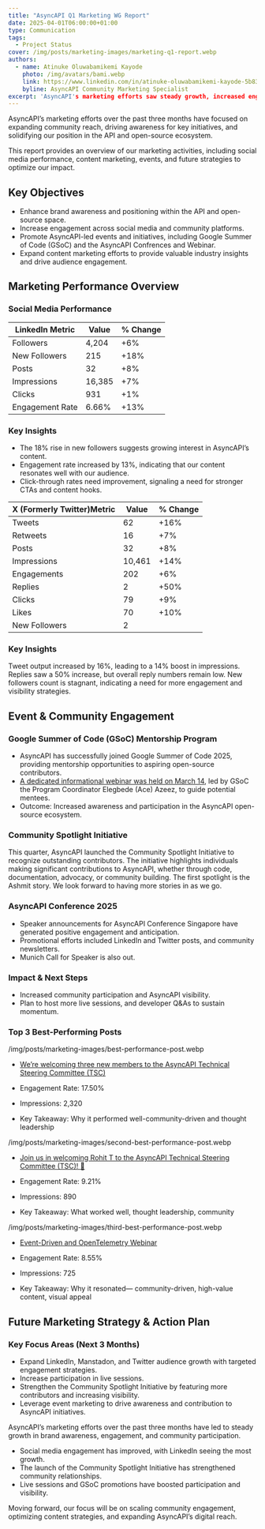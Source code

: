 ```yaml
---
title: "AsyncAPI Q1 Marketing WG Report"
date: 2025-04-01T06:00:00+01:00
type: Communication
tags:
  - Project Status
cover: /img/posts/marketing-images/marketing-q1-report.webp
authors:
  - name: Atinuke Oluwabamikemi Kayode
    photo: /img/avatars/bami.webp
    link: https://www.linkedin.com/in/atinuke-oluwabamikemi-kayode-5b838b1b7/
    byline: AsyncAPI Community Marketing Specialist
excerpt: 'AsyncAPI's marketing efforts saw steady growth, increased engagement, and a stronger community presence. Looking ahead, we aim to amplify impact and expand outreach.'
---
```


AsyncAPI’s marketing efforts over the past three months have focused on expanding community reach, driving awareness for key initiatives, and solidifying our position in the API and open-source ecosystem.

This report provides an overview of our marketing activities, including social media performance, content marketing, events, and future strategies to optimize our impact.

## Key Objectives

- Enhance brand awareness and positioning within the API and open-source space.
- Increase engagement across social media and community platforms.
- Promote AsyncAPI-led events and initiatives, including Google Summer of Code (GSoC) and the AsyncAPI Confrences and Webinar.
- Expand content marketing efforts to provide valuable industry insights and drive audience engagement.

## Marketing Performance Overview

### Social Media Performance

| **LinkedIn Metric**         | **Value**         |**% Change** |
|--------------------|-----------------------------|----------------|
|  Followers       | 4,204           |    +6%         |
| New Followers        | 215         |    +18%            |
| Posts       | 32           | +8%         |
|Impressions       |         16,385 |       +7% |
|Clicks      |               931|               +1% |
|Engagement Rate      |      6.66%     |    +13%    |

### Key Insights

- The 18% rise in new followers suggests growing interest in AsyncAPI’s content.
- Engagement rate increased by 13%, indicating that our content resonates well with our audience.
- Click-through rates need improvement, signaling a need for stronger CTAs and content hooks.


| **X (Formerly Twitter)Metric**         | **Value**         |**% Change** |
|--------------------|-----------------------------|----------------|
|  Tweets      | 62          |   +16%        |
| Retweets        | 16        |    +7%          |
| Posts       | 32           | +8%         |
|Impressions       |         10,461|       +14%|
|Engagements     |              202|              +6% |
|Replies     |      2  |    +50%   |
| Clicks              |    79         |    +9%            |
|Likes          |       70   |         +10%       |
|New Followers|         2      |

### Key Insights

Tweet output increased by 16%, leading to a 14% boost in impressions.
Replies saw a 50% increase, but overall reply numbers remain low.
New followers count is stagnant, indicating a need for more engagement and visibility strategies.

## Event & Community Engagement

### Google Summer of Code (GSoC) Mentorship Program

- AsyncAPI has successfully joined Google Summer of Code 2025, providing mentorship opportunities to aspiring open-source contributors.
- [A dedicated informational webinar was held on March 14](https://www.youtube.com/watch?v=R7pl1F2dYLo), led by GSoC the Program Coordinator Elegbede (Ace) Azeez, to guide potential mentees.
- Outcome: Increased awareness and participation in the AsyncAPI open-source ecosystem.

### Community Spotlight Initiative

This quarter, AsyncAPI launched the Community Spotlight Initiative to recognize outstanding contributors.
The initiative highlights individuals making significant contributions to AsyncAPI, whether through code, documentation, advocacy, or community building.
The first spotlight is the Ashmit story. We look forward to having more stories in as we go.

### AsyncAPI Conference 2025

- Speaker announcements for AsyncAPI Conference Singapore have generated positive engagement and anticipation.
- Promotional efforts included LinkedIn and Twitter posts, and community newsletters.
- Munich Call for Speaker is also out.

### Impact & Next Steps

- Increased community participation and AsyncAPI visibility.
- Plan to host more live sessions, and developer Q&As to sustain momentum.

### Top 3 Best-Performing Posts

/img/posts/marketing-images/best-performance-post.webp

- [We’re welcoming three new members to the AsyncAPI Technical Steering Committee (TSC)](https://www.linkedin.com/feed/update/urn:li:ugcPost:7287771093354893312/)

- Engagement Rate: 17.50%
- Impressions: 2,320
- Key Takeaway: Why it performed well-community-driven and thought leadership

/img/posts/marketing-images/second-best-performance-post.webp

- [Join us in welcoming Rohit T to the AsyncAPI Technical Steering Committee (TSC)! 🚀](https://www.linkedin.com/feed/update/urn:li:share:7297873118683914240/)

- Engagement Rate: 9.21%
- Impressions: 890
- Key Takeaway: What worked well, thought leadership, community

/img/posts/marketing-images/third-best-performance-post.webp

- [Event-Driven and OpenTelemetry Webinar](https://www.linkedin.com/feed/update/urn:li:share:7298401421090021376/)

- Engagement Rate: 8.55%
- Impressions: 725
- Key Takeaway: Why it resonated— community-driven, high-value content, visual appeal

## Future Marketing Strategy & Action Plan

### Key Focus Areas (Next 3 Months)

- Expand LinkedIn, Manstadon, and Twitter audience growth with targeted engagement strategies.
- Increase participation in live sessions.
- Strengthen the Community Spotlight Initiative by featuring more contributors and increasing visibility.
- Leverage event marketing to drive awareness and contribution to AsyncAPI initiatives.

AsyncAPI’s marketing efforts over the past three months have led to steady growth in brand awareness, engagement, and community participation.

- Social media engagement has improved, with LinkedIn seeing the most growth.
- The launch of the Community Spotlight Initiative has strengthened community relationships.
- Live sessions and GSoC promotions have boosted participation and visibility.

Moving forward, our focus will be on scaling community engagement, optimizing content strategies, and expanding AsyncAPI’s digital reach.
